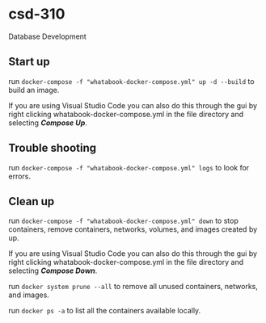 # csd-310
Database Development



## Start up 

run `docker-compose -f "whatabook-docker-compose.yml" up -d --build` to build an image.

If you are using Visual Studio Code you can also do this through the gui by right clicking whatabook-docker-compose.yml in the file directory and selecting ***Compose Up***.



##  Trouble shooting

run `docker-compose -f "whatabook-docker-compose.yml" logs` to look for errors.



## Clean up 

run `docker-compose -f "whatabook-docker-compose.yml" down` to stop containers, remove containers, networks, volumes, and images created by up.

If you are using Visual Studio Code you can also do this through the gui by right clicking whatabook-docker-compose.yml in the file directory and selecting ***Compose Down***.

run  `docker system prune --all` to remove all unused containers, networks, and images.

run `docker ps -a` to list all the containers available locally. 

<!-- localhost root password 3306 enter -->
<!-- option control e to run your new query after connected to localhost and docker has been composed -->